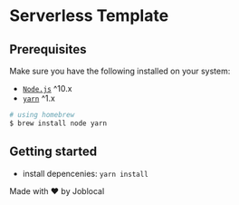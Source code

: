 # Serverless Template

## Prerequisites

Make sure you have the following installed on your system:

- [`Node.js`](http://nodejs.org/) ^10.x
- [`yarn`](https://yarnpkg.com/) ^1.x

```sh
# using homebrew
$ brew install node yarn
```

## Getting started

- install depencenies: `yarn install`

Made with :heart: by Joblocal
